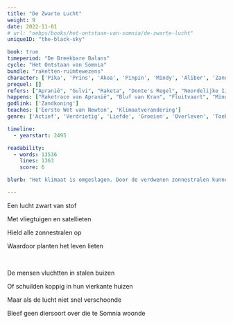 ```yaml
---
title: "De Zwarte Lucht"
weight: 9
date: 2022-11-01
# url: "oebps/books/het-ontstaan-van-somnia/de-zwarte-lucht"
uniqueID: "the-black-sky"

book: true
timeperiod: "De Breekbare Balans"
cycle: "Het Ontstaan van Somnia"
bundle: "raketten-ruimtewezens"
character: ['Pika', 'Prins', 'Akoa', 'Pinpin', 'Mindy', 'Aliber', 'Zandkoning', 'Goettot']
prequel: []
refers: ["Apranië", "Gulvi", "Raketa", "Donte's Regel", "Noordelijke IJsplaten", "Apra", "Hanghekken", "Wapens van Kran", "Huilnacht", "Wijze Uil", "Valton", "Nibuwe Stelsel"]
happens: ["Raketrace van Apranië", "Bluf van Kran", "Fluitvaart", "Mindy's Onderzoek"]
godlink: ['Zandkoning']
teaches: ['Eerste Wet van Newton', 'Klimaatverandering']
genre: ['Actief', 'Verdrietig', 'Liefde', 'Groeien', 'Overleven', 'Toekomst', 'Reizen', 'Spionage']

timeline:
  - yearstart: 2495

readability:
  - words: 13536
    lines: 1363
    score: 6

blurb: "Het klimaat is omgeslagen. Door de verdwenen zonnestralen kunnen dieren en planten bijna niet meer leven. Dus als mensen raketten de ruimte insturen, zien zij maar één optie: stiekem meegaan voordat de laatste raket is vertrokken."

---
```


Een lucht zwart van stof

Met vliegtuigen en satellieten

Hield alle zonnestralen op

Waardoor planten het leven lieten

&nbsp;

De mensen vluchtten in stalen buizen

Of schuilden koppig in hun vierkante huizen

Maar als de lucht niet snel verschoonde

Bleef geen diersoort over die te Somnia woonde

